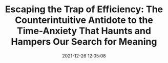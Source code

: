 ---
date: 2021-12-26 12:05:08
link:
  source: pocket
  source_url: https://getpocket.com
  text: 'Escaping the Trap of Efficiency: The Counterintuitive Antidote to the Time-Anxiety
    That Haunts and Hampers Our Search for Meaning'
  url: https://www.themarginalian.org/2021/12/20/four-thousand-weeks-oliver-burkeman/
source: pocket
syndicated:
- type: pocket
  url: https://www.themarginalian.org/2021/12/20/four-thousand-weeks-oliver-burkeman/
- type: mastodon
  url: https://mastodon.technology/users/roytang/statuses/107513141602241492
- type: twitter
  url: https://twitter.com/roytang/status/1475075374304268291/
title: 'Escaping the Trap of Efficiency: The Counterintuitive Antidote to the Time-Anxiety
  That Haunts and Hampers Our Search for Meaning'
---